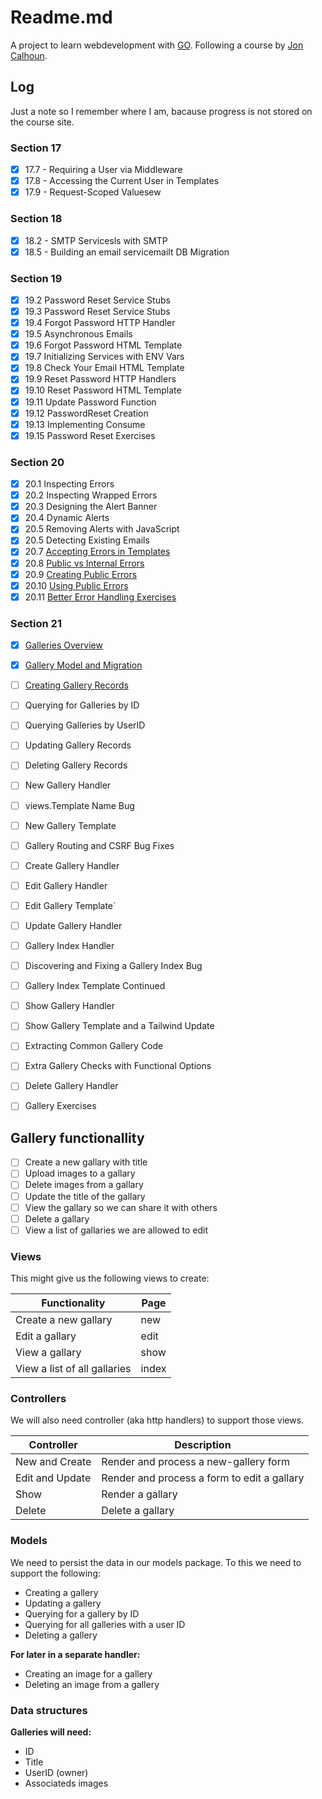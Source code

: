 # Readme.md

A project to learn webdevelopment with [GO](https://go.dev/). Following a course by [Jon Calhoun](https://www.calhoun.io/).

## Log

Just a note so I remember where I am, bacause progress is not stored on the course site.

### Section 17

- [x] 17.7 - Requiring a User via Middleware
- [x] 17.8 - Accessing the Current User in Templates
- [x] 17.9 - Request-Scoped Valuesew

### Section 18

- [x] 18.2 - SMTP Servicesls with SMTP
- [x] 18.5 - Building an email servicemailt DB Migration

### Section 19

- [x] 19.2 Password Reset Service Stubs
- [x] 19.3 Password Reset Service Stubs
- [x] 19.4 Forgot Password HTTP Handler
- [x] 19.5 Asynchronous Emails
- [x] 19.6 Forgot Password HTML Template
- [x] 19.7 Initializing Services with ENV Vars
- [x] 19.8 Check Your Email HTML Template
- [x] 19.9 Reset Password HTTP Handlers
- [x] 19.10 Reset Password HTML Template
- [x] 19.11 Update Password Function
- [x] 19.12 PasswordReset Creation
- [x] 19.13 Implementing Consume
- [x] 19.15 Password Reset Exercises

### Section 20

- [x] 20.1 Inspecting Errors
- [x] 20.2 Inspecting Wrapped Errors
- [x] 20.3 Designing the Alert Banner
- [x] 20.4 Dynamic Alerts
- [x] 20.5 Removing Alerts with JavaScript
- [x] 20.5 Detecting Existing Emails
- [x] 20.7 [Accepting Errors in Templates](https://courses.calhoun.io/lessons/les_wdv2_accept_errors_in_tpls)
- [x] 20.8 [Public vs Internal Errors](https://courses.calhoun.io/lessons/les_wdv2_pub_vs_int_errs)
- [x] 20.9 [Creating Public Errors](https://courses.calhoun.io/lessons/les_wdv2_create_pub_errs)
- [x] 20.10 [Using Public Errors](https://courses.calhoun.io/lessons/les_wdv2_using_pub_errs)
- [x] 20.11 [Better Error Handling Exercises](https://courses.calhoun.io/lessons/les_wdv2_better_err_exercises)

### Section 21

- [x] [Galleries Overview](https://courses.calhoun.io/lessons/les_wdv2_galleries_overview)
- [x] [Gallery Model and Migration](https://courses.calhoun.io/lessons/les_wdv2_gallery_model_and_migration)
- [ ] [Creating Gallery Records](https://courses.calhoun.io/lessons/les_wdv2_create_gallery_records)
- [ ] Querying for Galleries by ID
- [ ] Querying Galleries by UserID
- [ ] Updating Gallery Records
- [ ] Deleting Gallery Records
- [ ] New Gallery Handler
- [ ] views.Template Name Bug
- [ ] New Gallery Template
- [ ] Gallery Routing and CSRF Bug Fixes
- [ ] Create Gallery Handler
- [ ] Edit Gallery Handler
- [ ] Edit Gallery Template`
- [ ] Update Gallery Handler
- [ ] Gallery Index Handler
- [ ] Discovering and Fixing a Gallery Index Bug
- [ ] Gallery Index Template Continued
- [ ] Show Gallery Handler
- [ ] Show Gallery Template and a Tailwind Update
- [ ] Extracting Common Gallery Code
- [ ] Extra Gallery Checks with Functional Options
- [ ] Delete Gallery Handler
- [ ] Gallery Exercises


## Gallery functionallity
- [ ] Create a new gallary with title
- [ ] Upload images to a gallary
- [ ] Delete images from a gallary
- [ ] Update the title of the gallary
- [ ] View the gallary so we can share it with others
- [ ] Delete a gallary
- [ ] View a list of gallaries we are allowed to edit

### Views

This might give us the following views to create:

| Functionality | Page |
|---|---|
Create a new gallary| new
Edit a gallary| edit
View a gallary|show
View a list of all gallaries|index

### Controllers

We will also need controller (aka http handlers) to support those views.

Controller|Description
|-|-|
New and Create|Render and process a new-gallery form
Edit and Update|Render and process a form to edit a gallary
Show|Render a gallary
Delete|Delete a gallary

### Models

We need to persist the data in our models package. To this we need to support the following:

- Creating a gallery
- Updating a gallery
- Querying for a gallery by ID
- Querying for all galleries with a user ID
- Deleting a gallery

**For later in a separate handler:**
- Creating an image for a gallery
- Deleting an image from a gallery


### Data structures

**Galleries will need:**
- ID
- Title
- UserID (owner)
- Associateds images

